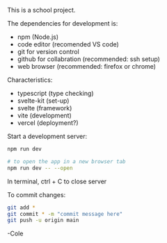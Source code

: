 This is a school project.

The dependencies for development is:
 - npm (Node.js)
 - code editor (recomended VS code)
 - git for version control 
 - github for collabration (recommended: ssh setup)
 - web browser (recommended: firefox or chrome)

Characteristics:
- typescript (type checking)
- svelte-kit (set-up)
- svelte (framework)
- vite (development)
- vercel (deployment?)

Start a development server:

```bash
npm run dev

# to open the app in a new browser tab
npm run dev -- --open
```

In terminal, ctrl + C to close server

To commit changes: 

```bash
git add *
git commit * -m "commit message here"
git push -u origin main 
```

-Cole 